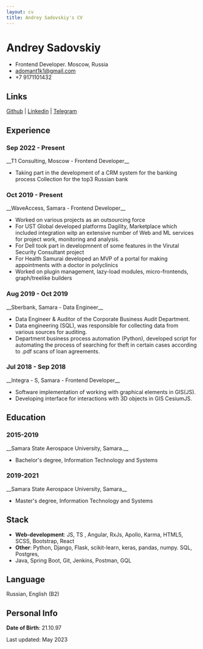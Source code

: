 ```yaml
---
layout: cv
title: Andrey Sadovskiy's CV
---
```

# Andrey Sadovskiy


<ul id="top-info">
  <li>
    Frontend Developer. Moscow, Russia
  </li>
  <li>    
    <a href="mailto:adomant1k1@gmail.com">adomant1k1@gmail.com</a>
  </li>
  <li>
    +7 9171101432
  </li>
</ul>

## Links

<div style="font-size: 14px; margin-top: 0 !important" id="webaddress">
<a href="https://github.com/adomant1k1"><i class="fab fa-github"></i>Github</a>
  | <a href="https://www.linkedin.com/in/andrey-sadovskiy-a1b798209"><i class="fab fa-linkedin"></i>Linkedin</a>
| <a href="https://t.me/sovsemeneadomant1k"><i class="fab fa-telegram"></i>Telegram</a>
</div>


## Experience

<h3>Sep 2022 - Present</h3>
__T1 Consulting, Moscow - Frontend Developer__


<ul id="list-w-bullet-points">
  <li>
    Taking part in the development of a CRM system for the banking process Collection for the top3 Russian bank
  </li>
</ul>

<h3>Oct 2019 - Present</h3>
__WaveAccess, Samara - Frontend Developer__

<ul id="list-w-bullet-points">
  <li>
    Worked on various projects as an outsourcing force
  </li>
  <li>
    For UST Global developed platforms Dagility, Marketplace 
    which included integration witр an extensive number of
    Web and ML services for project work, monitoring and analysis.
  </li>
  <li>
    For Dell took part in developmnent of some features in the 
    Virutal Security Consultant project
  </li>
  <li>
    For Health Samurai developed an MVP of a portal for making
    appointments with a doctor in polyclinics
  </li>
  <li>
   Worked on plugin management, lazy-load modules, micro-frontends,
   graph/treelike builders
  </li>
</ul>


<h3>Aug 2019 - Oct 2019</h3>
__Sberbank, Samara - Data Engineer__

<ul id="list-w-bullet-points">
  <li>
    Data Engineer & Auditor of the Corporate Business Audit Department. 
  </li>
  <li>
    Data engineering (SQL), was responsible for collecting data from various sources for auditing. 
  </li>
  <li>
    Department business process automation (Python), developed script for automating the process
    of searching for theft in certain cases according to .pdf scans of loan agreements. 
  </li>
</ul>


<h3>Jul 2018 - Sep 2018</h3>
__Integra - S, Samara - Frontend Developer__


<ul id="list-w-bullet-points">
  <li>
    Software implementation of working with graphical elements in GIS(JS).
  </li>
  <li>
   Developing interface for interactions with 3D objects in GIS CesiumJS.
  </li>
</ul>


## Education
<h3>2015-2019</h3>
__Samara State Aerospace University, Samara.__

<ul id="list-w-bullet-points">
  <li>
    Bachelor's degree, Information Technology and Systems
  </li>
</ul>

<h3>2019-2021</h3>
__Samara State Aerospace University, Samara__

<ul id="list-w-bullet-points">
  <li>
    Master's degree, Information Technology and Systems
  </li>
</ul>


## Stack

- __Web-development__: JS, TS , Angular, RxJs,  Apollo, Karma, HTML5, SCSS, Bootstrap, React
- __Other__: Python, Django, Flask, scikit-learn, keras, pandas, numpy. SQL, Postgres,
- Java, Spring Boot, Git, Jenkins, Postman, GQL


## Language

Russian, English (B2)


## Personal Info

__Date of Birth__: 21.10.97




Last updated: May 2023

